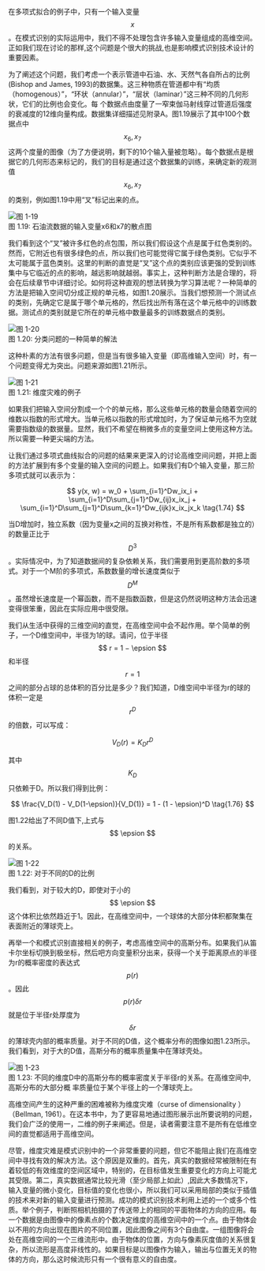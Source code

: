 在多项式拟合的例子中，只有一个输入变量$$ x $$。在模式识别的实际运用中，我们不得不处理包含许多输入变量组成的高维空间。正如我们现在讨论的那样,这个问题是个很大的挑战,也是影响模式识别技术设计的重要因素。

为了阐述这个问题，我们考虑一个表示管道中石油、水、天然气各自所占的比例(Bishop and James, 1993)的数据集。这三种物质在管道都中有“均质（homogenous）”，“环状（annular）”，“层状（laminar）”这三种不同的几何形状，它们的比例也会变化。每 个数据点由度量了一窄束伽马射线穿过管道后强度的衰减度的12维向量构成。数据集详细描述见附录A。图1.19展示了其中100个数据点中$$ x_6, x_7
$$这两个度量的图像（为了方便说明，剩下的10个输入量被忽略）。每个数据点是根据它的几何形态来标记的，我们的目标是通过这个数据集的训练，来确定新的观测值$$ x_6, x_7
$$的类别，例如图1.19中用“叉”标记出来的点。

![图 1-19](images/curse.png)      
图 1.19: 石油流数据的输入变量x6和x7的散点图

我们看到这个“叉”被许多红色的点包围，所以我们假设这个点是属于红色类别的。然而，它附近也有很多绿色的点，所以我们也可能觉得它属于绿色类别。它似乎不太可能属于蓝色类别。这里的判断的直觉是“叉”这个点的类别应该更强的受到训练集中与它临近的点的影响，越远影响就越弱。事实上，这种判断方法是合理的，将会在后续章节中详细讨论。如何将这种直观的想法转换为学习算法呢？一种简单的方法是把输入空间切分成正规的单元格，如图1.20展示。当我们想预测一个测试点的类别，先确定它是属于哪个单元格的，然后找出所有落在这个单元格中的训练数据。测试点的类别就是它所在的单元格中数量最多的训练数据点的类别。    

![图 1-20](images/divide_cell.png)      
图 1.20: 分类问题的一种简单的解法

这种朴素的方法有很多问题，但是当有很多输入变量（即高维输入空间）时，有一个问题变得尤为突出。问题来源如图1.21所示。

![图 1-21](images/high_dim.png)      
图 1.21: 维度灾难的例子

如果我们把输入空间分割成一个个的单元格，那么这些单元格的数量会随着空间的维数以指数的形式增大。当单元格以指数的形式增加时，为了保证单元格不为空就需要指数级的数据量。显然，我们不希望在稍微多点的变量空间上使用这种方法。所以需要一种更尖端的方法。    

让我们通过多项式曲线拟合的问题的结果来更深入的讨论高维空间问题，并把上面的方法扩展到有多个变量的输入空间的问题上。如果我们有D个输入变量，那三阶多项式就可以表示为：    

$$
y(x, w) = w_0 + \sum_{i=1}^Dw_ix_i + \sum_{i=1}^D\sum_{j=1}^Dw_{ij}x_ix_j + \sum_{i=1}^D\sum_{j=1}^D\sum_{k=1}^Dw_{ijk}x_ix_jx_k \tag{1.74}
$$

当D增加时，独立系数（因为变量x之间的互换对称性，不是所有系数都是独立的）的数量正比于$$ D^3 $$。实际情况中，为了知道数据间的复杂依赖关系，我们需要用到更高阶数的多项式。对于一个M阶的多项式，系数数量的增长速度类似于$$ D^M $$。虽然增长速度是一个幂函数，而不是指数函数，但是这仍然说明这种方法会迅速变得很笨重，因此在实际应用中很受限。     

我们从生活中获得的三维空间的直觉，在高维空间中会不起作用。举个简单的例子，一个D维空间中，半径为1的球。请问，位于半径$$ r = 1 − \epsion $$和半径$$ r = 1 $$之间的部分占球的总体积的百分比是多少？我们知道，D维空间中半径为r的球的体积一定是$$ r^D $$的倍数，可以写成：

$$ V_D(r) = K_Dr^D \tag{1.75} $$

其中$$ K_D $$只依赖于D。所以我们得到比例：    

$$ \frac{V_D(1) - V_D(1-\epsion)}{V_D(1)} = 1 - (1 - \epsion)^D \tag{1.76} $$

图1.22给出了不同D值下,上式与$$ \epsion $$的关系。

![图 1-22](images/volume.png)      
图 1.22: 对于不同的D的比例

我们看到，对于较大的D，即使对于小的$$ \epsion $$这个体积比依然趋近于1。因此，在高维空间中，一个球体的大部分体积都聚集在表面附近的薄球壳上。    

再举一个和模式识别直接相关的例子，考虑高维空间中的高斯分布。如果我们从笛卡尔坐标切换到极坐标，然后吧方向变量积分出来，获得一个关于距离原点的半径为r的概率密度的表达式$$ p(r) $$。因此$$ p(r)\delta r $$就是位于半径r处厚度为$$ \delta r $$的薄球壳内部的概率质量。对于不同的D值，这个概率分布的图像如图1.23所示。我们看到，对于大的D值，高斯分布的概率质量集中在薄球壳处。    


![图 1-23](images/high_dimensional_gaussian.png)      
图 1.23: 不同的维度D中的高斯分布的概率密度关于半径r的关系。在高维空间中,高斯分布的大部分概 率质量位于某个半径上的一个薄球壳上。

高维空间产生的这种严重的困难被称为维度灾难（curse of dimensionality ）（Bellman, 1961）。在这本书中，为了更容易地通过图形展示出所要说明的问题，我们会广泛的使用一，二维的例子来阐述。但是，读者需要注意不是所有在低维空间的直觉都适用于高维空间。    

尽管，维度灾难是模式识别中的一个非常重要的问题，但它不能阻止我们在高维空间中寻找有效的解决方法。这个原因是双重的。首先，真实的数据经常被限制在有着较低的有效维度的空间区域中，特别的，在目标值发生重要变化的方向上可能尤其受限。第二，真实数据通常比较光滑（至少局部上如此）,因此大多数情况下，输入变量的微小变化，目标值的变化也很小，所以我们可以采用局部的类似于插值的技术来对新的输入变量进行预测。成功的模式识别技术利用上述的一个或多个性质。举个例子，判断照相机拍摄的了传送带上的相同的平面物体的方向的应用。每一个数据是由图像中的像素点的个数决定维度的高维空间中的一个点。由于物体会以不用的方向出现在图片的不同位置，因此图像之间有3个自由度。一组图像将会处在高维空间的一个三维流形中。由于物体的位置，方向与像素灰度值的关系很复杂，所以流形是高度非线性的。如果目标是以图像作为输入，输出与位置无关的物体的方向，那么这时候流形只有一个很有意义的自由度。
